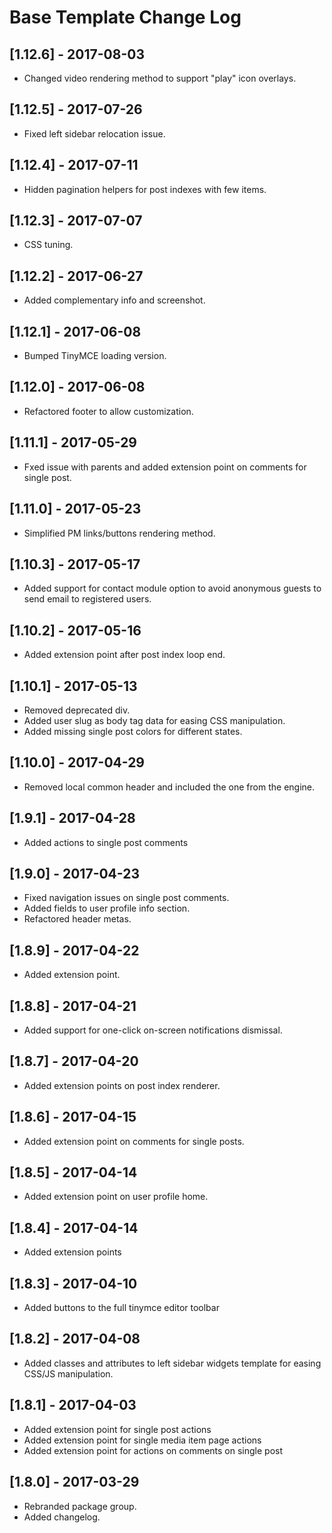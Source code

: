 
# Base Template Change Log

## [1.12.6] - 2017-08-03

- Changed video rendering method to support "play" icon overlays.

## [1.12.5] - 2017-07-26

- Fixed left sidebar relocation issue.

## [1.12.4] - 2017-07-11

- Hidden pagination helpers for post indexes with few items.

## [1.12.3] - 2017-07-07

- CSS tuning.

## [1.12.2] - 2017-06-27

- Added complementary info and screenshot.

## [1.12.1] - 2017-06-08

- Bumped TinyMCE loading version.

## [1.12.0] - 2017-06-08

- Refactored footer to allow customization.

## [1.11.1] - 2017-05-29

- Fxed issue with parents and added extension point on comments for single post.

## [1.11.0] - 2017-05-23

- Simplified PM links/buttons rendering method.

## [1.10.3] - 2017-05-17

- Added support for contact module option to avoid anonymous guests to send email to registered users.

## [1.10.2] - 2017-05-16

- Added extension point after post index loop end.

## [1.10.1] - 2017-05-13

- Removed deprecated div.
- Added user slug as body tag data for easing CSS manipulation.
- Added missing single post colors for different states.

## [1.10.0] - 2017-04-29

- Removed local common header and included the one from the engine.

## [1.9.1] - 2017-04-28

- Added actions to single post comments

## [1.9.0] - 2017-04-23

- Fixed navigation issues on single post comments.
- Added fields to user profile info section.
- Refactored header metas.

## [1.8.9] - 2017-04-22

- Added extension point.

## [1.8.8] - 2017-04-21

- Added support for one-click on-screen notifications dismissal.

## [1.8.7] - 2017-04-20

- Added extension points on post index renderer.

## [1.8.6] - 2017-04-15

- Added extension point on comments for single posts.

## [1.8.5] - 2017-04-14

- Added extension point on user profile home.

## [1.8.4] - 2017-04-14

- Added extension points

## [1.8.3] - 2017-04-10

- Added buttons to the full tinymce editor toolbar

## [1.8.2] - 2017-04-08

- Added classes and attributes to left sidebar widgets template
  for easing CSS/JS manipulation.

## [1.8.1] - 2017-04-03

- Added extension point for single post actions
- Added extension point for single media item page actions
- Added extension point for actions on comments on single post

## [1.8.0] - 2017-03-29

- Rebranded package group.
- Added changelog.
